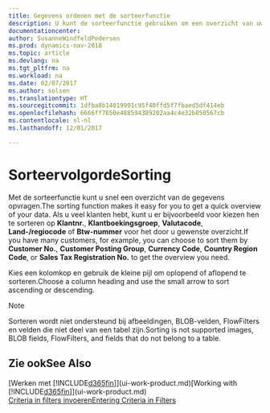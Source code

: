 ```yaml
---
title: Gegevens ordenen met de sorteerfunctie
description: U kunt de sorteerfunctie gebruiken om een overzicht van uw gegevens te krijgen. U kunt bijvoorbeeld klanten sorteren op valutacode om een bepaalde selectie van klanten te krijgen.
documentationcenter: 
author: SusanneWindfeldPedersen
ms.prod: dynamics-nav-2018
ms.topic: article
ms.devlang: na
ms.tgt_pltfrm: na
ms.workload: na
ms.date: 02/07/2017
ms.author: solsen
ms.translationtype: HT
ms.sourcegitcommit: 1dfba8b14019991c95f40ffd5f7fbaed5df414eb
ms.openlocfilehash: 6666ff7650e488594389202aa4c4e32b850567cb
ms.contentlocale: nl-nl
ms.lasthandoff: 12/01/2017

---
```

# <a name="sorting"></a><span data-ttu-id="18fa2-104">Sorteervolgorde</span><span class="sxs-lookup"><span data-stu-id="18fa2-104">Sorting</span></span>
<span data-ttu-id="18fa2-105">Met de sorteerfunctie kunt u snel een overzicht van de gegevens opvragen.</span><span class="sxs-lookup"><span data-stu-id="18fa2-105">The sorting function makes it easy for you to get a quick overview of your data.</span></span> <span data-ttu-id="18fa2-106">Als u veel klanten hebt, kunt u er bijvoorbeeld voor kiezen hen te sorteren op **Klantnr.**, **Klantboekingsgroep**, **Valutacode**, **Land-/regiocode** of **Btw-nummer** voor het door u gewenste overzicht.</span><span class="sxs-lookup"><span data-stu-id="18fa2-106">If you have many customers, for example, you can choose to sort them by **Customer No.**, **Customer Posting Group**, **Currency Code**, **Country Region Code**, or **Sales Tax Registration No.** to get the overview you need.</span></span>

<span data-ttu-id="18fa2-107">Kies een kolomkop en gebruik de kleine pijl om oplopend of aflopend te sorteren.</span><span class="sxs-lookup"><span data-stu-id="18fa2-107">Choose a column heading and use the small arrow to sort ascending or descending.</span></span>  

> [!NOTE]  
>   <span data-ttu-id="18fa2-108">Sorteren wordt niet ondersteund bij afbeeldingen, BLOB-velden, FlowFilters en velden die niet deel van een tabel zijn.</span><span class="sxs-lookup"><span data-stu-id="18fa2-108">Sorting is not supported images, BLOB fields, FlowFilters, and fields that do not belong to a table.</span></span>

## <a name="see-also"></a><span data-ttu-id="18fa2-109">Zie ook</span><span class="sxs-lookup"><span data-stu-id="18fa2-109">See Also</span></span>
<span data-ttu-id="18fa2-110">[Werken met [!INCLUDE[d365fin](includes/d365fin_md.md)]](ui-work-product.md)</span><span class="sxs-lookup"><span data-stu-id="18fa2-110">[Working with [!INCLUDE[d365fin](includes/d365fin_md.md)]](ui-work-product.md)</span></span>  
[<span data-ttu-id="18fa2-111">Criteria in filters invoeren</span><span class="sxs-lookup"><span data-stu-id="18fa2-111">Entering Criteria in Filters</span></span>](ui-enter-criteria-filters.md)

